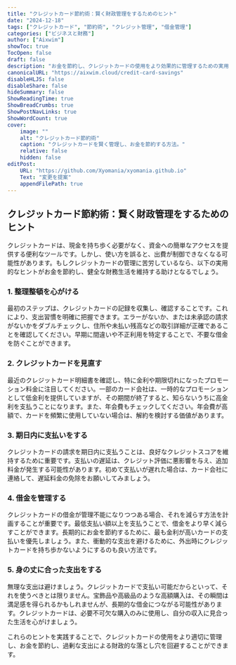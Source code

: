 ```yaml
---
title: "クレジットカード節約術：賢く財政管理をするためのヒント"
date: "2024-12-18"
tags: ["クレジットカード", "節約術", "クレジット管理", "借金管理"]
categories: ["ビジネスと財務"]
author: ["Aixwim"]
showToc: true
TocOpen: false
draft: false
description: "お金を節約し、クレジットカードの使用をより効果的に管理するための実用的なヒントをご紹介します。"
canonicalURL: "https://aixwim.cloud/credit-card-savings"
disableHLJS: false
disableShare: false
hideSummary: false
ShowReadingTime: true
ShowBreadCrumbs: true
ShowPostNavLinks: true
ShowWordCount: true
cover:
    image: ""
    alt: "クレジットカード節約術"
    caption: "クレジットカードを賢く管理し、お金を節約する方法。"
    relative: false
    hidden: false
editPost:
    URL: "https://github.com/Xyomania/xyomania.github.io"
    Text: "変更を提案"
    appendFilePath: true
---
```


## クレジットカード節約術：賢く財政管理をするためのヒント

クレジットカードは、現金を持ち歩く必要がなく、資金への簡単なアクセスを提供する便利なツールです。しかし、使い方を誤ると、出費が制御できなくなる可能性があります。もしクレジットカードの管理に苦労しているなら、以下の実用的なヒントがお金を節約し、健全な財務生活を維持する助けとなるでしょう。

### **1. 整理整頓を心がける**

最初のステップは、クレジットカードの記録を収集し、確認することです。これにより、支出習慣を明確に把握できます。エラーがないか、または未承認の請求がないかをダブルチェックし、住所や未払い残高などの取引詳細が正確であることを確認してください。早期に間違いや不正利用を特定することで、不要な借金を防ぐことができます。

### **2. クレジットカードを見直す**

最近のクレジットカード明細書を確認し、特に金利や期限切れになったプロモーション料金に注目してください。一部のカード会社は、一時的なプロモーションとして低金利を提供していますが、その期間が終了すると、知らないうちに高金利を支払うことになります。また、年会費もチェックしてください。年会費が高額で、カードを頻繁に使用していない場合は、解約を検討する価値があります。

### **3. 期日内に支払いをする**

クレジットカードの請求を期日内に支払うことは、良好なクレジットスコアを維持するために重要です。支払いの遅延は、クレジット評価に悪影響を与え、追加料金が発生する可能性があります。初めて支払いが遅れた場合は、カード会社に連絡して、遅延料金の免除をお願いしてみましょう。

### **4. 借金を管理する**

クレジットカードの借金が管理不能になりつつある場合、それを減らす方法を計画することが重要です。最低支払い額以上を支払うことで、借金をより早く減らすことができます。長期的にお金を節約するために、最も金利が高いカードの支払いを優先しましょう。また、衝動的な支出を避けるために、外出時にクレジットカードを持ち歩かないようにするのも良い方法です。

### **5. 身の丈に合った支出をする**

無理な支出は避けましょう。クレジットカードで支払い可能だからといって、それを使うべきとは限りません。宝飾品や高級品のような高額購入は、その瞬間は満足感を得られるかもしれませんが、長期的な借金につながる可能性があります。クレジットカードは、必要不可欠な購入のみに使用し、自分の収入に見合った生活を心がけましょう。

これらのヒントを実践することで、クレジットカードの使用をより適切に管理し、お金を節約し、過剰な支出による財政的な落とし穴を回避することができます。
